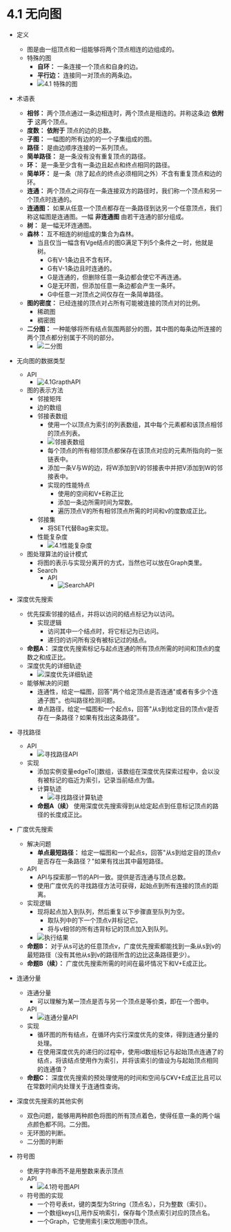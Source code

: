 # 4.1 无向图

* 定义
  * 图是由一组顶点和一组能够将两个顶点相连的边组成的。
  * 特殊的图
    * **自环：** 一条连接一个顶点和自身的边。
    * **平行边：** 连接同一对顶点的两条边。
    * ![4.1 特殊的图 ](images/4.1特殊的图.png)
* 术语表
  * **相邻：** 两个顶点通过一条边相连时，两个顶点是相连的。并称这条边 **依附于** 这两个顶点。
  * **度数：** **依附于** 顶点的边的总数。
  * **子图：** 一幅图的所有边的的一个子集组成的图。
  * **路径：** 是由边顺序连接的一系列顶点。
  * **简单路径：** 是一条没有没有重复顶点的路径。
  * **环：** 是一条至少含有一条边且起点和终点相同的路径。
  * **简单环：** 是一条（除了起点的终点必须相同之外）不含有重复顶点和边的环。
  * **连通：** 两个顶点之间存在一条连接双方的路径时，我们称一个顶点和另一个顶点时连通的。
  * **连通图：** 如果从任意一个顶点都存在一条路径到达另一个任意顶点，我们称这幅图是连通图。一幅 **非连通图** 由若干连通的部分组成。
  * **树：** 是一幅无环连通图。
  * **森林：** 互不相连的树组成的集合为森林。
    * 当且仅当一幅含有Vge结点的图G满足下列5个条件之一时，他就是树。
      * G有V-1条边且不含有环。
      * G有V-1条边且时连通的。
      * G是连通的，但删除任意一条边都会使它不再连通。
      * G是无环图，但添加任意一条边都会产生一条环。
      * G中任意一对顶点之间仅存在一条简单路径。
  * **图的密度：** 已经连接的顶点对占所有可能被连接的顶点对的比例。
    * 稀疏图
    * 稠密图
  * **二分图：** 一种能够将所有结点氛围两部分的图，其中图的每条边所连接的两个顶点都分别属于不同的部分。
    * ![二分图](images/4.1%20二分图.png "二分图")
* 无向图的数据类型
  * API
    * ![4.1GrapthAPI](images/4.1%20GrapghAPI.png)
  * 图的表示方法
    * 邻接矩阵
    * 边的数组
    * 邻接表数组
      * 使用一个以顶点为索引的列表数组，其中每个元素都和该顶点相邻的顶点列表。
      * ![邻接表数组](images/4.1邻接表数组.png)
      * 每个顶点的所有相邻顶点都保存在该顶点对应的元素所指向的一张链表中。
      * 添加一条V与W的边，将W添加到V的邻接表中并把V添加到W的邻接表中。
      * 实现的性能特点
        * 使用的空间和V+E称正比
        * 添加一条边所需时间为常数。
        * 遍历顶点V的所有相邻顶点所需的时间和v的度数成正比。
    * 邻接集
      * 将SET代替Bag来实现。
    * 性能复杂度
      * ![4.1性能复杂度](images/4.1Graph实现的性能复杂度.png)
  * 图处理算法的设计模式
    * 将图的表示与实现分离开的方式，当然也可以放在Graph类里。
    * Search
      * API
        * ![SearchAPI](images/4.1SearchAPI.png)
* 深度优先搜索
  * 优先探索邻接的结点，并将以访问的结点标记为以访问。
    * 实现逻辑
      * 访问其中一个结点时，将它标记为已访问。
      * 递归的访问所有没有被标记过的结点。
  * **命题A：** 深度优先搜索标记与起点连通的所有顶点所需的时间和顶点的度数之和成正比。
  * 深度优先的详细轨迹
    * ![深度优先详细轨迹](images/4.1深度优先搜索详细过程.png)
  * 能够解决的问题
    * 连通性，给定一幅图，回答"两个给定顶点是否连通"或者有多少个连通子图"。也叫路径检测问题。
    * 单点路径，给定一幅图和一个起点s，回答"从s到给定目的顶点v是否存在一条路径？如果有找出这条路径"。
* 寻找路径
  * API
    * ![寻找路径API](images/4.1寻找路径API.png)
  * 实现
    * 添加实例变量edgeTo[]数组，该数组在深度优先探索过程中，会以没有被标记的临近为索引，记录当前结点为值。
    * 计算轨迹
      * ![寻找路径计算轨迹](images/4.1寻找路径计算轨迹.png)
    * **命题A（续）** 使用深度优先搜索得到从给定起点到任意标记顶点的路径的长度成正比。
* 广度优先搜索
  * 解决问题
    * **单点最短路径：** 给定一幅图和一个起点s，回答"从s到给定目的顶点v是否存在一条路径？"如果有找出其中最短路径。
  * API
    * API与探索那一节的API一致。提供是否连通与顶点总数。
    * 使用广度优先的寻找路径方法可获得，起始点到所有连接的顶点的距离。
  * 实现逻辑
    * 现将起点加入到队列，然后重复以下步骤直至队列为空。
      * 取队列中的下一个顶点v并标记它。
      * 将与v相邻的所有违背标记的顶点加入到队列。
    * ![执行结果](images/4.1广度优先执行结果.png)
  * **命题B：** 对于从s可达的任意顶点v，广度优先搜索都能找到一条从s到v的最短路径（没有其他从s到v的路径所含的边比这条路径更少）。
  * **命题B（续）：** 广度优先搜索所需的时间在最坏情况下和V+E成正比。

* 连通分量
  * 连通分量 
    * 可以理解为某一顶点是否与另一个顶点是等价类，即在一个图中。
  * API
    * ![连通分量API](images/4.1连通分量API.png)
  * 实现
    * 循环图的所有结点，在循环内实行深度优先的变体，得到连通分量的处理。
    * 在使用深度优先的递归的过程中，使用id数组标记与起始顶点连通了的结点，将该结点使用作为索引，并将该索引的值设为与起始顶点相同的连通值？
  * **命题C：** 深度优先搜索的预处理使用的时间和空间与C¥V+E成正比且可以在常数时间内处理关于连通性查询。
    
* 深度优先搜索的其他实例
  * 双色问题，能够用两种颜色将图的所有顶点着色，使得任意一条的两个端点颜色都不同。二分图。
  * 无环图的判断。
  * 二分图的判断

* 符号图
  * 使用字符串而不是用整数来表示顶点
  * API
    * ![4.1符号图API](images/4.1符号图API.png)
  * 符号图的实现
    * 一个符号表st，键的类型为String（顶点名），只为整数（索引）。
    * 一个数组keys[],用作反响索引，保存每个顶点索引对应的顶点名。
    * 一个Graph，它使用索引来饮用图中顶点。
  
